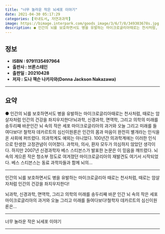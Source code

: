 ```yaml
---
title: "너무 놀라운 작은 뇌세포 이야기"
date: 2021-04-30 05:17:29
categories: [국내도서, 자연과과학]
image: https://bimage.interpark.com/goods_image/3/6/7/8/349303678s.jpg
description: ● 인간의 뇌를 보호하면서도 병을 유발하는 마이크로글리아때로는 천사처럼, 때로는 암살자처럼 인간의 건강을 좌지우지한다!뇌과학, 신경과학, 면역학, 그리고 의학의 미래를 송두리째 바꾼인간 뇌 속의 작은 세포 마이크로글리아의 과거와 오늘 그리고 미래를 들여다보다! 철학자 데카르트의 심신이
---
```


## **정보**

- **ISBN : 9791135497964**
- **출판사 : 브론스테인**
- **출판일 : 20210428**
- **저자 : 도나 잭슨 나카자와(Donna Jackson Nakazawa)**

------



## **요약**

●  인간의 뇌를 보호하면서도 병을 유발하는 마이크로글리아때로는 천사처럼, 때로는 암살자처럼 인간의 건강을 좌지우지한다!뇌과학, 신경과학, 면역학, 그리고 의학의 미래를 송두리째 바꾼인간 뇌 속의 작은 세포 마이크로글리아의 과거와 오늘 그리고 미래를 들여다보다! 철학자 데카르트의 심신이원론은 인간의 몸과 마음이 완전히 별개라는 인식을 온 사회에 퍼뜨렸다. 의과학계도 예외는 아니었다. 100년간 의과학계에는 이러한 인식으로 탄생한 고정관념이 이어졌다. 과학자, 의사, 환자 모두가 의심하지 않았던 생각이다. 하지만 2007년 신경과학자 베스 스티븐스가 발표한 논문은 이 믿음을 깨뜨렸다. 뇌 속의 게으른 작은 청소부 정도로 여겨졌던 마이크로글리아의 재발견도 여기서 시작되었다. 베스 스티븐스는 동료 과학자들과 함께 뇌의...

------

인간의 뇌를 보호하면서도 병을 유발하는 마이크로글리아
때로는 천사처럼, 때로는 암살자처럼 인간의 건강을 좌지우지한다!

뇌과학, 신경과학, 면역학, 그리고 의학의 미래를 송두리째 바꾼
인간 뇌 속의 작은 세포 마이크로글리아의 과거와 오늘 그리고 미래를 들여다보다!철학자 데카르트의 심신이원론은... 

------


너무 놀라운 작은 뇌세포 이야기 

------


